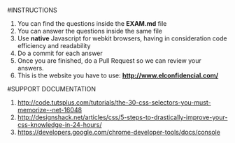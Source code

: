 #INSTRUCTIONS

1. You can find the questions inside the **EXAM.md** file 
2. You can answer the questions inside the same file
3. Use **native** Javascript for webkit browsers, having in consideration code efficiency and readability
4. Do a commit for each answer
5. Once you are finished, do a Pull Request so we can review your answers.
6. This is the website you have to use: **http://www.elconfidencial.com/**

#SUPPORT DOCUMENTATION

1. http://code.tutsplus.com/tutorials/the-30-css-selectors-you-must-memorize--net-16048
2. http://designshack.net/articles/css/5-steps-to-drastically-improve-your-css-knowledge-in-24-hours/
3. https://developers.google.com/chrome-developer-tools/docs/console